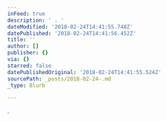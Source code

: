 ```yaml
---
inFeed: true
description: ' . '
dateModified: '2018-02-24T14:41:55.748Z'
datePublished: '2018-02-24T14:41:56.452Z'
title: ''
author: []
publisher: {}
via: {}
starred: false
datePublishedOriginal: '2018-02-24T14:41:55.524Z'
sourcePath: _posts/2018-02-24-.md
_type: Blurb

---
```

.